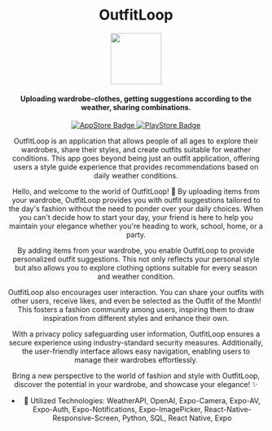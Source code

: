 
<div id="header" align="center">

  <h1>OutfitLoop</h1>

  <img src="https://media.giphy.com/media/XyJPNKBskIDWR3Md8K/giphy.gif" width="100"/>
  <h4>Uploading wardrobe-clothes, getting suggestions according to the weather, sharing combinations.</h4>
  <div id="badges">
  <a href="https://apps.apple.com/tr/app/outfitloop/id6473704770?l=tr">
    <img src="https://img.shields.io/badge/AppStore-white?logo=appstore&logoColor=0D96F6" alt="AppStore Badge"/>
  </a>
  <a href="https://play.google.com/store/apps/details?id=com.outfitloop&gl=TR">
    <img src="https://img.shields.io/badge/Play Store-4285F4?logo=googleplay&logoColor=ffa700" alt="PlayStore Badge"/>
  </a>
<p>
OutfitLoop is an application that allows people of all ages to explore their wardrobes, share their styles, and create outfits suitable for weather conditions. This app goes beyond being just an outfit application, offering users a style guide experience that provides recommendations based on daily weather conditions.

Hello, and welcome to the world of OutfitLoop! 🌟 By uploading items from your wardrobe, OutfitLoop provides you with outfit suggestions tailored to the day's fashion without the need to ponder over your daily choices. When you can't decide how to start your day, your friend is here to help you maintain your elegance whether you're heading to work, school, home, or a party.

By adding items from your wardrobe, you enable OutfitLoop to provide personalized outfit suggestions. This not only reflects your personal style but also allows you to explore clothing options suitable for every season and weather condition.

OutfitLoop also encourages user interaction. You can share your outfits with other users, receive likes, and even be selected as the Outfit of the Month! This fosters a fashion community among users, inspiring them to draw inspiration from different styles and enhance their own.

With a privacy policy safeguarding user information, OutfitLoop ensures a secure experience using industry-standard security measures. Additionally, the user-friendly interface allows easy navigation, enabling users to manage their wardrobes effortlessly.

Bring a new perspective to the world of fashion and style with OutfitLoop, discover the potential in your wardrobe, and showcase your elegance! ✨</p>
- :telescope: Utilized Technologies: WeatherAPI, OpenAI, Expo-Camera, Expo-AV, Expo-Auth, Expo-Notifications, Expo-ImagePicker, React-Native-Responsive-Screen, Python, SQL, React Native, Expo
</div>
</div>




